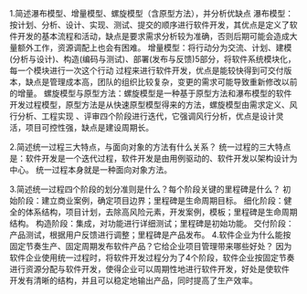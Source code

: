 1.简述瀑布模型、增量模型、螺旋模型（含原型方法），并分析优缺点
  瀑布模型：按计划、分析、设计、实现、测试、提交的顺序进行软件开发，其优点是定义了软件开发的基本流程和活动，缺点是要求需求分析较为准确，否则后期可能会造成大量额外工作，资源调配上也会有困难。
  增量模型：将行动分为交流、计划、建模(分析与设计)、构造(编码与测试)、部署(发布与反馈)5部分，将软件系统模块化，每一个模块进行一次这个行动
过程来进行软件开发，优点是能较快得到可交付版本，缺点是管理成本高，团队的组织比较复杂，变更的需求可能导致重新修改以前的增量。
  螺旋模型与原型方法：螺旋模型是一种基于原型方法和瀑布模型的软件开发过程模型，原型方法是从快速原型模型得来的方法，螺旋模型由需求定义、风行分析、工程实现
、评审四个阶段进行迭代，它强调风行分析，优点是设计灵活，项目可控性强，缺点是建设周期长。

2.简述统一过程三大特点，与面向对象的方法有什么关系？
  统一过程的三大特点是：软件开发是一个迭代过程，软件开发是由用例驱动的、软件开发以架构设计为中心。
  统一过程本身就是一种面向对象方法。

3.简述统一过程四个阶段的划分准则是什么？每个阶段关键的里程碑是什么？
  初始阶段：建立商业案例，确定项目边界；里程碑是生命周期目标。
  细化阶段：健全的体系结构，项目计划，去除高风险元素，开发案例，模板；里程碑是生命周期结构。
  构造阶段：集成，对功能进行详细测试；里程碑是初始功能。
  交付阶段：产品测试，根据用户反馈进行调整；里程碑是产品发布。
4.软件企业为什么能按固定节奏生产、固定周期发布软件产品？它给企业项目管理带来哪些好处？
  因为软件企业使用统一过程时，将软件开发过程分为了4个阶段，软件企业按固定节奏进行资源分配与软件开发，使得企业可以周期性地进行软件开发，好处是使软件
开发有清晰的结构，并且可以稳定地输出产品，同时提高了生产效率。

